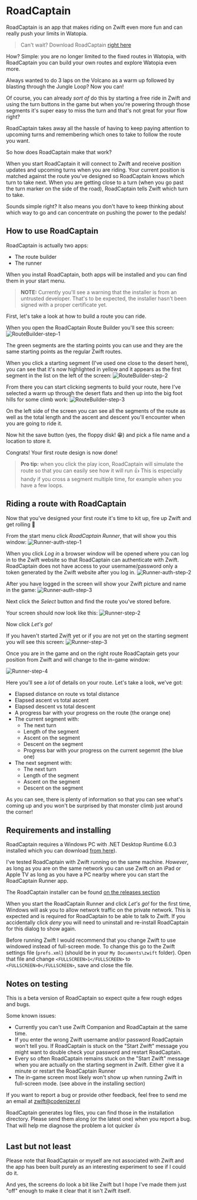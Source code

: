 # RoadCaptain

RoadCaptain is an app that makes riding on Zwift even more fun and can really push your limits in Watopia.

> Can't wait? Download RoadCaptain [right here](https://github.com/sandermvanvliet/RoadCaptain/releases/latest)

How? Simple: you are no longer limited to the fixed routes in Watopia, with RoadCaptain you can build your own routes and explore Watopia even more.

Always wanted to do 3 laps on the Volcano as a warm up followed by blasting through the Jungle Loop? Now you can!

Of course, you can already _sort of_ do this by starting a free ride in Zwift and using the turn buttons in the game but when you're powering through those segments it's super easy to miss the turn and that's not great for your flow right?

RoadCaptain takes away all the hassle of having to keep paying attention to upcoming turns and remembering which ones to take to follow the route you want.

So how does RoadCaptain make that work?

When you start RoadCaptain it will connect to Zwift and receive position updates and upcoming turns when you are riding. Your current position is matched against the route you've designed so RoadCaptain knows which turn to take next. When you are getting close to a turn (when you go past the turn marker on the side of the road), RoadCaptain tells Zwift which turn to take.

Sounds simple right? It also means you don't have to keep thinking about which way to go and can concentrate on pushing the power to the pedals!

## How to use RoadCaptain

RoadCaptain is actually two apps:

- The route builder
- The runner

When you install RoadCaptain, both apps will be installed and you can find them in your start menu.

>**NOTE:** Currently you'll see a warning that the installer is from an untrusted developer. That's to be expected, the installer hasn't been signed with a proper certificate yet.

First, let's take a look at how to build a route you can ride.

When you open the RoadCaptain Route Builder you'll see this screen:
![RouteBuilder-step-1](/images/RouteBuilder-step-1.png)

The green segments are the starting points you can use and they are the same starting points as the regular Zwift routes.

When you click a starting segment (I've used one close to the desert here), you can see that it's now highlighted in yellow and it appears as the first segment in the list on the left of the screen:
![RouteBuilder-step-2](/images/RouteBuilder-step-2.png)

From there you can start clicking segments to build your route, here I've selected a warm up through the desert flats and then up into the big foot hills for some climb work:
![RouteBuilder-step-3](/images/RouteBuilder-step-3.png)

On the left side of the screen you can see all the segments of the route as well as the total length and the ascent and descent you'll encounter when you are going to ride it.

Now hit the save button (yes, the floppy disk! 😁) and pick a file name and a location to store it.

Congrats! Your first route design is now done!

>**Pro tip:** when you click the play icon, RoadCaptain will simulate the route so that you can easily see how it will run 👍 This is especially handy if you cross a segment multiple time, for example when you have a few loops.

## Riding a route with RoadCaptain

Now that you've designed your first route it's time to kit up, fire up Zwift and get rolling 💪

From the start menu click _RoadCaptain Runner_, that will show you this window:
![Runner-auth-step-1](/images/Runner-auth-step-1.png)

When you click _Log in_ a browser window will be opened where you can log in to the Zwift website so that RoadCaptain can authenticate with Zwift. RoadCaptain does not have access to your username/password only a token generated by the Zwift website after you log in.
![Runner-auth-step-2](/images/Runner-auth-step-2.png)

After you have logged in the screen will show your Zwift picture and name in the game:
![Runner-auth-step-3](/images/Runner-auth-step-3.png)

Next click the _Select_ button and find the route you've stored before.

Your screen should now look like this:
![Runner-step-2](/images/Runner-step-2.png)

Now click _Let's go!_

If you haven't started Zwift yet or if you are not yet on the starting segment you will see this screen:
![Runner-step-3](/images/Runner-step-3.png)

Once you are in the game and on the right route RoadCaptain gets your position from Zwift and will change to the in-game window:

![Runner-step-4](/images/Runner-step-4.png)

Here you'll see a _lot_ of details on your route. Let's take a look, we've got:

- Elapsed distance on route vs total distance
- Elapsed ascent vs total ascent
- Elapsed descent vs total descent
- A progress bar with your progress on the route (the orange one)
- The current segment with:
  - The next turn
  - Length of the segment
  - Ascent on the segment
  - Descent on the segment
  - Progress bar with your progress on the current segemnt (the blue one)
- The next segment with:
  - The next turn
  - Length of the segment
  - Ascent on the segment
  - Descent on the segment

As you can see, there is plenty of information so that you can see what's coming up and you won't be surprised by that monster climb just around the corner!

## Requirements and installing

RoadCaptain requires a Windows PC with .NET Desktop Runtime 6.0.3 installed which you can download [from here](https://dotnet.microsoft.com/en-us/download/dotnet/thank-you/runtime-desktop-6.0.3-windows-x64-installer)).

I've tested RoadCaptain with Zwift running on the same machine. _However_, as long as you are on the same network you can use Zwift on an iPad or Apple TV as long as you have a PC nearby where you can start the RoadCaptain Runner app.

The RoadCaptain installer can be found [on the releases section](https://github.com/sandermvanvliet/RoadCaptain/releases/latest)

When you start the RoadCaptain Runner and click _Let's go!_ for the first time, Windows will ask you to allow network traffic on the private network. This is expected and is required for RoadCaptain to be able to talk to Zwift. If you accidentally click _deny_ you will need to uninstall and re-install RoadCaptain for this dialog to show again.

Before running Zwift I would recommend that you change Zwift to use windowed instead of full-screen mode. To change this go to the Zwift settings file (`prefs.xml`) (should be in your `My Documents\zwift` folder). Open that file and change `<FULLSCREEN>1</FULLSCREEN>` to `<FULLSCREEN>0</FULLSCREEN>`, save and close the file.

## Notes on testing

This is a beta version of RoadCaptain so expect quite a few rough edges and bugs. 

Some known issues:

- Currently you can't use Zwift Companion and RoadCaptain at the same time.
- If you enter the wrong Zwift username and/or password RoadCaptain won't tell you. If RoadCaptain is stuck on the "Start Zwift" message you might want to double check your password and restart RoadCaptain.
- Every so often RoadCaptain remains stuck on the "Start Zwift" message when you are actually on the starting segment in Zwift. Either give it a minute or restart the RoadCaptain Runner
- The in-game screen most likely won't show up when running Zwift in full-screen mode. (see above in the installing section)

If you want to report a bug or provide other feedback, feel free to send me an email at [zwift@codenizer.nl](mailto:zwift@codenizer.nl)

RoadCaptain generates log files, you can find those in the installation directory. Please send them along (or the latest one) when you report a bug. That will help me diagnose the problem a lot quicker 👍

## Last but not least

Please note that RoadCaptain or myself are not associated with Zwift and the app has been built purely as an interesting experiment to see if I could do it. 

And yes, the screens do look a bit like Zwift but I hope I've made them just "off" enough to make it clear that it isn't Zwift itself.
